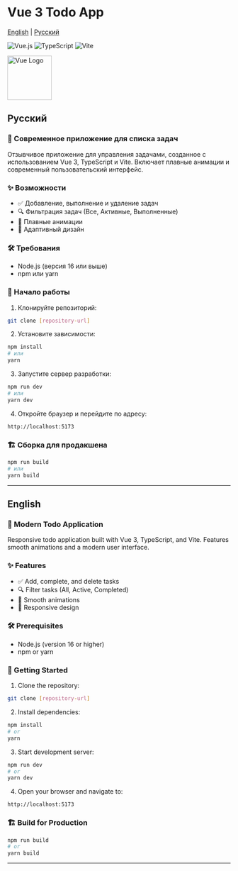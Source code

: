 # Vue 3 Todo App

[English](#english) | [Русский](#русский)

![Vue.js](https://img.shields.io/badge/Vue.js-4FC08D?style=for-the-badge&logo=vue.js&logoColor=white)
![TypeScript](https://img.shields.io/badge/TypeScript-3178C6?style=for-the-badge&logo=typescript&logoColor=white)
![Vite](https://img.shields.io/badge/Vite-646CFF?style=for-the-badge&logo=vite&logoColor=white)

<img src="https://vuejs.org/images/logo.png" width="100" alt="Vue Logo">

## Русский

### 🚀 Современное приложение для списка задач

Отзывчивое приложение для управления задачами, созданное с использованием Vue 3, TypeScript и Vite. Включает плавные анимации и современный пользовательский интерфейс.

### ✨ Возможности

- ✅ Добавление, выполнение и удаление задач
- 🔍 Фильтрация задач (Все, Активные, Выполненные)
- 💫 Плавные анимации
- 📱 Адаптивный дизайн

### 🛠 Требования

- Node.js (версия 16 или выше)
- npm или yarn

### 🚀 Начало работы

1. Клонируйте репозиторий:

```bash
git clone [repository-url]
```

2. Установите зависимости:

```bash
npm install
# или
yarn
```

3. Запустите сервер разработки:

```bash
npm run dev
# или
yarn dev
```

4. Откройте браузер и перейдите по адресу:

```
http://localhost:5173
```

### 🏗 Сборка для продакшена

```bash
npm run build
# или
yarn build
```

---

## English

### 🚀 Modern Todo Application

Responsive todo application built with Vue 3, TypeScript, and Vite. Features smooth animations and a modern user interface.

### ✨ Features

- ✅ Add, complete, and delete tasks
- 🔍 Filter tasks (All, Active, Completed)
- 💫 Smooth animations
- 📱 Responsive design

### 🛠 Prerequisites

- Node.js (version 16 or higher)
- npm or yarn

### 🚀 Getting Started

1. Clone the repository:

```bash
git clone [repository-url]
```

2. Install dependencies:

```bash
npm install
# or
yarn
```

3. Start development server:

```bash
npm run dev
# or
yarn dev
```

4. Open your browser and navigate to:

```
http://localhost:5173
```

### 🏗 Build for Production

```bash
npm run build
# or
yarn build
```

---
